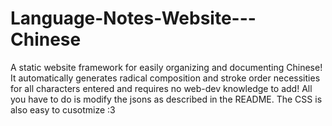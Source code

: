 # Language-Notes-Website---Chinese
A static website framework for easily organizing and documenting Chinese! It automatically generates radical composition and stroke order necessities for all characters entered and requires no web-dev knowledge to add! All you have to do is modify the jsons as described in the README. The CSS is also easy to cusotmize :3
